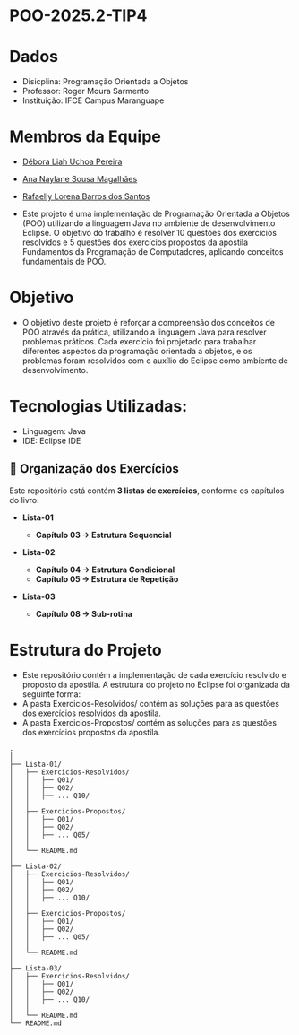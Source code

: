 # POO-2025.2-TIP4

# Dados
- Disicplina: Programação Orientada a Objetos
- Professor: Roger Moura Sarmento
- Instituição: IFCE Campus Maranguape

# Membros da Equipe  
- [Débora Liah Uchoa Pereira](https://github.com/deboraliah)  
- [Ana Naylane Sousa Magalhães](https://github.com/naayxz)
- [Rafaelly Lorena Barros dos Santos](https://github.com/rafaellylorena123)

- Este projeto é uma implementação de Programação Orientada a Objetos (POO) utilizando a linguagem Java no ambiente de desenvolvimento Eclipse. O objetivo do trabalho é resolver 10 questões dos exercícios resolvidos e 5 questões dos exercícios propostos da apostila Fundamentos da Programação de Computadores, aplicando conceitos fundamentais de POO.

# Objetivo

- O objetivo deste projeto é reforçar a compreensão dos conceitos de POO através da prática, utilizando a linguagem Java para resolver problemas práticos. Cada exercício foi projetado para trabalhar diferentes aspectos da programação orientada a objetos, e os problemas foram resolvidos com o auxílio do Eclipse como ambiente de desenvolvimento.
  
# Tecnologias Utilizadas:

- Linguagem: Java
- IDE: Eclipse IDE

## 📂 Organização dos Exercícios  

Este repositório está contém  **3 listas de exercícios**, conforme os capítulos do livro:  

- **Lista-01**  
   - **Capítulo 03 → Estrutura Sequencial**  

- **Lista-02**  
  - **Capítulo 04 → Estrutura Condicional**  
  - **Capítulo 05 → Estrutura de Repetição**  

- **Lista-03**  
  - **Capítulo 08 → Sub-rotina** 


# Estrutura do Projeto

- Este repositório contém a implementação de cada exercício resolvido e proposto da apostila. A estrutura do projeto no Eclipse foi organizada da seguinte forma:
- A pasta Exercicios-Resolvidos/ contém as soluções para as questões dos exercícios resolvidos da apostila.
- A pasta Exercicios-Propostos/ contém as soluções para as questões dos exercícios propostos da apostila.

```text
.
│
├── Lista-01/
│   ├── Exercicios-Resolvidos/
│   │   ├── Q01/
│   │   ├── Q02/
│   │   ├── ... Q10/
│   │
│   ├── Exercicios-Propostos/
│   │   ├── Q01/
│   │   ├── Q02/
│   │   ├── ... Q05/
│   │
│   └── README.md
│
├── Lista-02/
│   ├── Exercicios-Resolvidos/
│   │   ├── Q01/
│   │   ├── Q02/
│   │   ├── ... Q10/
│   │
│   ├── Exercicios-Propostos/
│   │   ├── Q01/
│   │   ├── Q02/
│   │   ├── ... Q05/
│   │
│   └── README.md
│
├── Lista-03/
│   ├── Exercicios-Resolvidos/
│   │   ├── Q01/
│   │   ├── Q02/
│   │   ├── ... Q10/
│   │
│   └── README.md
└── README.md
